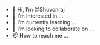- 👋 Hi, I’m @Shuvonraj
- 👀 I’m interested in ...
- 🌱 I’m currently learning ...
- 💞️ I’m looking to collaborate on ...
- 📫 How to reach me ...

<!---
Shuvonraj/Shuvonraj is a ✨ special ✨ repository because its `README.md` (this file) appears on your GitHub profile.
You can click the Preview link to take a look at your changes.
--->

